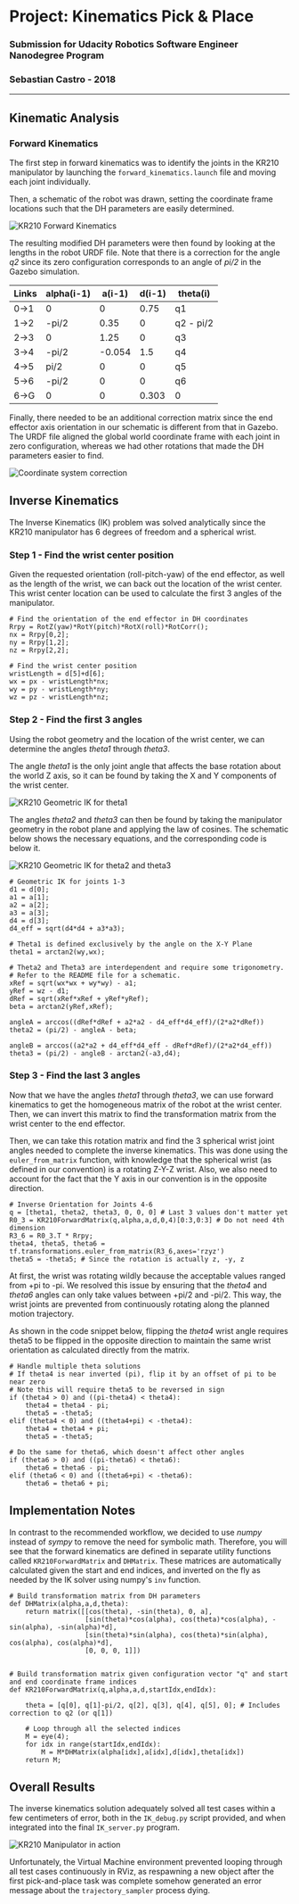 # Project: Kinematics Pick & Place
### Submission for Udacity Robotics Software Engineer Nanodegree Program
### Sebastian Castro - 2018


[//]: # (Image References)

[coordinate_correction]: ./misc_images/coordinate_correction.png
[kr210_forward_kinematics]: ./misc_images/kr210_forward_kinematics.jpg
[kr210_geometric_ik_1]: ./misc_images/kr210_geometric_ik_1.png
[kr210_geometric_ik_2]: ./misc_images/kr210_geometric_ik_2.png
[motionplanning]: ./misc_images/motionplanning1.PNG

---

## Kinematic Analysis

### Forward Kinematics
The first step in forward kinematics was to identify the joints in the 
KR210 manipulator by launching the `forward_kinematics.launch` file and
moving each joint individually.

Then, a schematic of the robot was drawn, setting the coordinate frame
locations such that the DH parameters are easily determined.

![KR210 Forward Kinematics][kr210_forward_kinematics]

The resulting modified DH parameters were then found by looking at the
lengths in the robot URDF file. Note that there is a correction for the angle 
_q2_ since its zero configuration corresponds to an angle of _pi/2_ in the
Gazebo simulation.

Links | alpha(i-1) | a(i-1) | d(i-1) | theta(i)
--- | --- | --- | --- | ---
0->1 | 0 | 0 | 0.75 | q1
1->2 | -pi/2 | 0.35 | 0 | q2 - pi/2
2->3 | 0 | 1.25 | 0 | q3
3->4 |  -pi/2 | -0.054 | 1.5 | q4
4->5 | pi/2 | 0 | 0 | q5
5->6 | -pi/2 | 0 | 0 | q6
6->G | 0 | 0 | 0.303 | 0

Finally, there needed to be an additional correction matrix since the 
end effector axis orientation in our schematic is different from that 
in Gazebo. The URDF file aligned the global world coordinate frame with
each joint in zero configuration, whereas we had other rotations that
made the DH parameters easier to find.

![Coordinate system correction][coordinate_correction]


## Inverse Kinematics

The Inverse Kinematics (IK) problem was solved analytically since the 
KR210 manipulator has 6 degrees of freedom and a spherical wrist.

### Step 1 - Find the wrist center position
Given the requested orientation (roll-pitch-yaw) of the end effector, 
as well as the length of the wrist, we can back out the location of the
wrist center. This wrist center location can be used to calculate the 
first 3 angles of the manipulator.

```
# Find the orientation of the end effector in DH coordinates
Rrpy = RotZ(yaw)*RotY(pitch)*RotX(roll)*RotCorr();
nx = Rrpy[0,2];
ny = Rrpy[1,2];
nz = Rrpy[2,2];

# Find the wrist center position
wristLength = d[5]+d[6];
wx = px - wristLength*nx;
wy = py - wristLength*ny;
wz = pz - wristLength*nz;
```

### Step 2 - Find the first 3 angles
Using the robot geometry and the location of the wrist center, we can 
determine the angles _theta1_ through _theta3_. 

The angle _theta1_ is the only joint angle that affects the base 
rotation about the world Z axis, so it can be found by taking the X and Y
components of the wrist center.

![KR210 Geometric IK for theta1][kr210_geometric_ik_1]

The angles _theta2_ and _theta3_ can then be found by taking the manipulator 
geometry in the robot plane and applying the law of cosines. The schematic 
below shows the necessary equations, and the corresponding code is below it.

![KR210 Geometric IK for theta2 and theta3][kr210_geometric_ik_2]

```
# Geometric IK for joints 1-3
d1 = d[0];
a1 = a[1];
a2 = a[2];
a3 = a[3]; 
d4 = d[3];
d4_eff = sqrt(d4*d4 + a3*a3);

# Theta1 is defined exclusively by the angle on the X-Y Plane
theta1 = arctan2(wy,wx);

# Theta2 and Theta3 are interdependent and require some trigonometry.
# Refer to the README file for a schematic.
xRef = sqrt(wx*wx + wy*wy) - a1;
yRef = wz - d1;
dRef = sqrt(xRef*xRef + yRef*yRef);
beta = arctan2(yRef,xRef);

angleA = arccos((dRef*dRef + a2*a2 - d4_eff*d4_eff)/(2*a2*dRef))
theta2 = (pi/2) - angleA - beta;

angleB = arccos((a2*a2 + d4_eff*d4_eff - dRef*dRef)/(2*a2*d4_eff))
theta3 = (pi/2) - angleB - arctan2(-a3,d4);
```

### Step 3 - Find the last 3 angles
Now that we have the angles _theta1_ through _theta3_, we can use forward 
kinematics to get the homogeneous matrix of the robot at the wrist center. 
Then, we can invert this matrix to find the transformation matrix from the 
wrist center to the end effector.

Then, we can take this rotation matrix and find the 3 spherical wrist joint 
angles needed to complete the inverse kinematics. This was done using the 
`euler_from_matrix` function, with knowledge that the spherical wrist 
(as defined in our convention) is a rotating Z-Y-Z wrist. Also, we also 
need to account for the fact that the Y axis in our convention is in the 
opposite direction.

```
# Inverse Orientation for Joints 4-6
q = [theta1, theta2, theta3, 0, 0, 0] # Last 3 values don't matter yet
R0_3 = KR210ForwardMatrix(q,alpha,a,d,0,4)[0:3,0:3] # Do not need 4th dimension
R3_6 = R0_3.T * Rrpy;
theta4, theta5, theta6 = tf.transformations.euler_from_matrix(R3_6,axes='rzyz')
theta5 = -theta5; # Since the rotation is actually z, -y, z
```

At first, the wrist was rotating wildly because the acceptable values ranged 
from +pi to -pi. We resolved this issue by ensuring that the _theta4_ and 
_theta6_ angles can only take values between +pi/2 and -pi/2. This way, 
the wrist joints are prevented from continuously rotating along the planned 
motion trajectory.

As shown in the code snippet below, flipping the _theta4_ wrist angle requires 
theta5 to be flipped in the opposite direction to maintain the same wrist 
orientation as calculated directly from the matrix.

```
# Handle multiple theta solutions
# If theta4 is near inverted (pi), flip it by an offset of pi to be near zero
# Note this will require theta5 to be reversed in sign
if (theta4 > 0) and ((pi-theta4) < theta4):
	theta4 = theta4 - pi;
	theta5 = -theta5;
elif (theta4 < 0) and ((theta4+pi) < -theta4):
	theta4 = theta4 + pi;
	theta5 = -theta5;

# Do the same for theta6, which doesn't affect other angles
if (theta6 > 0) and ((pi-theta6) < theta6):
	theta6 = theta6 - pi;
elif (theta6 < 0) and ((theta6+pi) < -theta6):
	theta6 = theta6 + pi;
```

## Implementation Notes
In contrast to the recommended workflow, we decided to use _numpy_ instead of 
_sympy_ to remove the need for symbolic math. Therefore, you will see that 
the forward kinematics are defined in separate utility functions called 
`KR210ForwardMatrix` and `DHMatrix`. These matrices are automatically 
calculated given the start and end indices, and inverted on the fly as 
needed by the IK solver using numpy's `inv` function.

```
# Build transformation matrix from DH parameters
def DHMatrix(alpha,a,d,theta):
    return matrix([[cos(theta), -sin(theta), 0, a],
                   [sin(theta)*cos(alpha), cos(theta)*cos(alpha), -sin(alpha), -sin(alpha)*d],
                   [sin(theta)*sin(alpha), cos(theta)*sin(alpha), cos(alpha), cos(alpha)*d],
                   [0, 0, 0, 1]])


# Build transformation matrix given configuration vector "q" and start and end coordinate frame indices
def KR210ForwardMatrix(q,alpha,a,d,startIdx,endIdx):

    theta = [q[0], q[1]-pi/2, q[2], q[3], q[4], q[5], 0]; # Includes correction to q2 (or q[1])

    # Loop through all the selected indices
    M = eye(4);
    for idx in range(startIdx,endIdx):
        M = M*DHMatrix(alpha[idx],a[idx],d[idx],theta[idx])
    return M;
```

## Overall Results
The inverse kinematics solution adequately solved all test cases within a 
few centimeters of error, both in the `IK_debug.py` script provided, and 
when integrated into the final `IK_server.py` program.

![KR210 Manipulator in action][motionplanning]

Unfortunately, the Virtual Machine environment prevented looping
through all test cases continuously in RViz, as respawning a new object 
after the first pick-and-place task was complete somehow generated an 
error message about the `trajectory_sampler` process dying.

